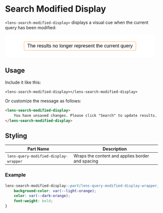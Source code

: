 # Search Modified Display

`<lens-search-modified-display>` displays a visual cue when the current query has been modified:

![Screenshot of the query modified component](pics/querymodified.png)

## Usage

Include it like this:

```
<lens-search-modified-display></lens-search-modified-display>
```

Or customize the message as follows:

```html
<lens-search-modified-display>
    You have unsaved changes. Please click "Search" to update results.
</lens-search-modified-display>
```

## Styling

| Part Name                             | Description                                      |
| ------------------------------------- | ------------------------------------------------ |
| `lens-query-modified-display-wrapper` | Wraps the content and applies border and spacing |

### Example

```css
lens-search-modified-display::part(lens-query-modified-display-wrapper) {
    background-color: var(--light-orange);
    color: var(--dark-orange);
    font-weight: bold;
}
```
